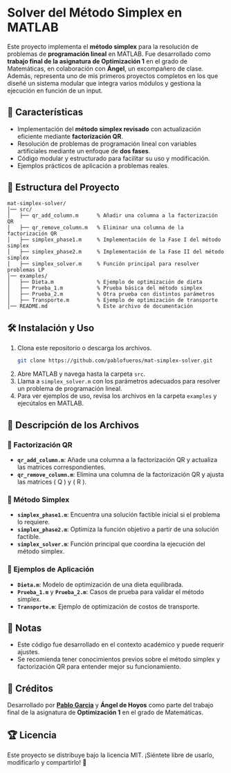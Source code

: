 # Solver del Método Simplex en MATLAB

Este proyecto implementa el **método simplex** para la resolución de problemas de **programación lineal** en MATLAB. Fue desarrollado como **trabajo final de la asignatura de Optimización 1** en el grado de Matemáticas, en colaboración con **Ángel**, un excompañero de clase. Además, representa uno de mis primeros proyectos completos en los que diseñé un sistema modular que integra varios módulos y gestiona la ejecución en función de un input.

## 🚀 Características
- Implementación del **método simplex revisado** con actualización eficiente mediante **factorización QR**.
- Resolución de problemas de programación lineal con variables artificiales mediante un enfoque de **dos fases**.
- Código modular y estructurado para facilitar su uso y modificación.
- Ejemplos prácticos de aplicación a problemas reales.

## 📁 Estructura del Proyecto
```
mat-simplex-solver/
│── src/
│   ├── qr_add_column.m      % Añadir una columna a la factorización QR
│   ├── qr_remove_column.m   % Eliminar una columna de la factorización QR
│   ├── simplex_phase1.m     % Implementación de la Fase I del método simplex
│   ├── simplex_phase2.m     % Implementación de la Fase II del método simplex
│   ├── simplex_solver.m     % Función principal para resolver problemas LP
│── examples/
│   ├── Dieta.m              % Ejemplo de optimización de dieta
│   ├── Prueba_1.m           % Prueba básica del método simplex
│   ├── Prueba_2.m           % Otra prueba con distintos parámetros
│   ├── Transporte.m         % Ejemplo de optimización de transporte
│── README.md                % Este archivo de documentación
```

## 🛠️ Instalación y Uso
1. Clona este repositorio o descarga los archivos.
   ```bash
   git clone https://github.com/pablofueros/mat-simplex-solver.git
   ```
2. Abre MATLAB y navega hasta la carpeta `src`.
3. Llama a `simplex_solver.m` con los parámetros adecuados para resolver un problema de programación lineal.
4. Para ver ejemplos de uso, revisa los archivos en la carpeta `examples` y ejecútalos en MATLAB.

## 📜 Descripción de los Archivos

### 🔹 Factorización QR
- **`qr_add_column.m`**: Añade una columna a la factorización QR y actualiza las matrices correspondientes.
- **`qr_remove_column.m`**: Elimina una columna de la factorización QR y ajusta las matrices \( Q \) y \( R \).

### 🔹 Método Simplex
- **`simplex_phase1.m`**: Encuentra una solución factible inicial si el problema lo requiere.
- **`simplex_phase2.m`**: Optimiza la función objetivo a partir de una solución factible.
- **`simplex_solver.m`**: Función principal que coordina la ejecución del método simplex.

### 🔹 Ejemplos de Aplicación
- **`Dieta.m`**: Modelo de optimización de una dieta equilibrada.
- **`Prueba_1.m`** y **`Prueba_2.m`**: Casos de prueba para validar el método simplex.
- **`Transporte.m`**: Ejemplo de optimización de costos de transporte.

## 📌 Notas
- Este código fue desarrollado en el contexto académico y puede requerir ajustes.
- Se recomienda tener conocimientos previos sobre el método simplex y factorización QR para entender mejor su funcionamiento.

## 📖 Créditos
Desarrollado por **[Pablo Garcia](https://github.com/pablofueros)** y **Ángel de Hoyos** como parte del trabajo final de la asignatura de **Optimización 1** en el grado de Matemáticas.

## 🏆 Licencia
Este proyecto se distribuye bajo la licencia MIT. ¡Siéntete libre de usarlo, modificarlo y compartirlo! 🎯

